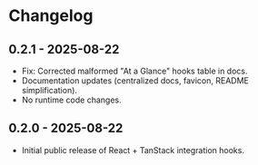 # Changelog

## 0.2.1 - 2025-08-22

- Fix: Corrected malformed "At a Glance" hooks table in docs.
- Documentation updates (centralized docs, favicon, README simplification).
- No runtime code changes.

## 0.2.0 - 2025-08-22

- Initial public release of React + TanStack integration hooks.
